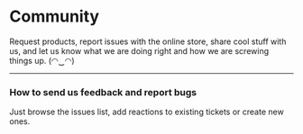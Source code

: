 # Community

Request products, report issues with the online store, share cool stuff with us, and let us know what we are doing right and how we are screwing things up. (◠‿◠)

***

### How to send us feedback and report bugs

Just browse the issues list, add reactions to existing tickets or create new ones. 
